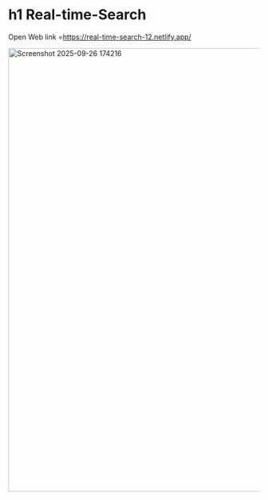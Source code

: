 # h1 Real-time-Search

Open Web link =https://real-time-search-12.netlify.app/

<img width="1886" height="887" alt="Screenshot 2025-09-26 174216" src="https://github.com/user-attachments/assets/40e1d7a9-eccf-45f0-80a4-4f1fcc826db4" />
